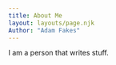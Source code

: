 ```yaml
---
title: About Me
layout: layouts/page.njk
Author: "Adam Fakes"
---
```


I am a person that writes stuff.
